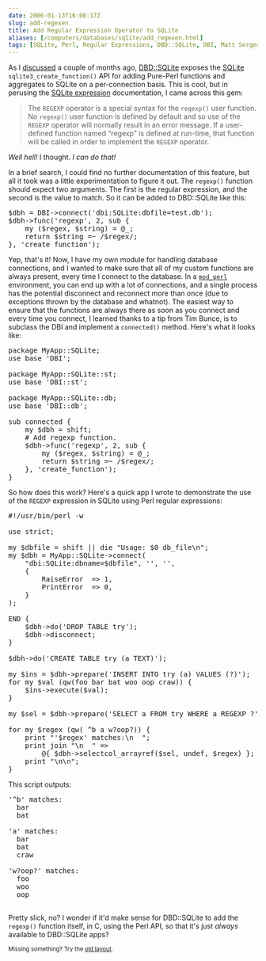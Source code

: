 ```yaml
--- 
date: 2006-01-13T16:08:17Z
slug: add-regexen
title: Add Regular Expression Operator to SQLite
aliases: [/computers/databases/sqlite/add_regexen.html]
tags: [SQLite, Perl, Regular Expressions, DBD::SQLite, DBI, Matt Sergeant]
---
```


<p>As I <a href="http://www.justatheory.com/computers/databases/sqlite/custom_perl_aggregates.html" title="Custom Aggregates in Perl">discussed</a> a couple of months ago, <a href="http://search.cpan.org/dist/DBD-SQLite/" title="DBD::SQLite on CPAN">DBD::SQLite</a> exposes the <a href="http://www.sqlite.org/" title="Learn all about SQLite">SQLite</a> <code>sqlite3_create_function()</code> API for adding Pure-Perl functions and aggregates to SQLite on a per-connection basis.  This is cool, but in perusing the <a href="http://www.sqlite.org/lang_expr.html" title="Query Language Understood by SQLite: expression">SQLite expression</a> documentation, I came across this gem:</p>

<blockquote cite="http://www.sqlite.org/lang_expr.html"><p>The <code>REGEXP</code> operator is a special syntax for the <code>regexp()</code> user function. No <code>regexp()</code> user function is defined by default and so use of the <code>REGEXP</code> operator will normally result in an error message. If a user-defined function named <q>regexp</q> is defined at run-time, that function will be called in order to implement the <code>REGEXP</code> operator.</p></blockquote>

<p><em>Well hell!</em> I thought. <em>I can do that!</em></p>

<p>In a brief search, I could find no further documentation of this feature, but all it took was a little experimentation to figure it out. The <code>regexp()</code> function should expect two arguments. The first is the regular expression, and the second is the value to match. So it can be added to DBD::SQLite like this:</p>

<pre>
$dbh = DBI-&gt;connect(&#x0027;dbi:SQLite:dbfile=test.db&#x0027;);
$dbh-&gt;func(&#x0027;regexp&#x0027;, 2, sub {
    my ($regex, $string) = @_;
    return $string =~ /$regex/;
}, &#x0027;create_function&#x0027;);
</pre>

<p>Yep, that's it! Now, I have my own module for handling database connections, and I wanted to make sure that all of my custom functions are always present, every time I connect to the database. In a <code><a href="http://perl.apache.org/" title="Run Perl inside of Apache!">mod_perl</a></code> environment, you can end up with a lot of connections, and a single process has the potential disconnect and reconnect more than once (due to exceptions thrown by the database and whatnot). The easiest way to ensure that the functions are always there as soon as you connect and every time you connect, I learned thanks to a tip from Tim Bunce, is to subclass the DBI and implement a <code>connected()</code> method. Here's what it looks like:</p>

<pre>
package MyApp::SQLite;
use base &#x0027;DBI&#x0027;;

package MyApp::SQLite::st;
use base &#x0027;DBI::st&#x0027;;

package MyApp::SQLite::db;
use base &#x0027;DBI::db&#x0027;;

sub connected {
    my $dbh = shift;
    # Add regexp function.
    $dbh-&gt;func(&#x0027;regexp&#x0027;, 2, sub {
        my ($regex, $string) = @_;
        return $string =~ /$regex/;
    }, &#x0027;create_function&#x0027;);
}
</pre>

<p>So how does this work? Here's a quick app I wrote to demonstrate the use of the <code>REGEXP</code> expression in SQLite using Perl regular expressions:</p>

<pre>
#!/usr/bin/perl -w

use strict;

my $dbfile = shift || die &quot;Usage: $0 db_file\n&quot;;
my $dbh = MyApp::SQLite-&gt;connect(
    &quot;dbi:SQLite:dbname=$dbfile&quot;, &#x0027;&#x0027;, &#x0027;&#x0027;,
    {
        RaiseError  =&gt; 1,
        PrintError  =&gt; 0,
    }
);

END {
    $dbh-&gt;do(&#x0027;DROP TABLE try&#x0027;);
    $dbh-&gt;disconnect;
}

$dbh-&gt;do(&#x0027;CREATE TABLE try (a TEXT)&#x0027;);

my $ins = $dbh-&gt;prepare(&#x0027;INSERT INTO try (a) VALUES (?)&#x0027;);
for my $val (qw(foo bar bat woo oop craw)) {
    $ins-&gt;execute($val);
}

my $sel = $dbh-&gt;prepare(&#x0027;SELECT a FROM try WHERE a REGEXP ?&#x0027;);

for my $regex (qw( ^b a w?oop?)) {
    print &quot;&#x0027;$regex&#x0027; matches:\n  &quot;;
    print join &quot;\n  &quot; =&gt;
        @{ $dbh-&gt;selectcol_arrayref($sel, undef, $regex) };
    print &quot;\n\n&quot;;
}
</pre>

<p>This script outputs:</p>

<pre>
'^b' matches:
  bar
  bat

'a' matches:
  bar
  bat
  craw

'w?oop?' matches:
  foo
  woo
  oop

</pre>

<p>Pretty slick, no? I wonder if it'd make sense for DBD::SQLite to add the <code>regexp()</code> function itself, in C, using the Perl API, so that it's just <em>always</em> available to DBD::SQLite apps?</p>

<p class="past"><small>Missing something? Try the <a rel="nofollow" href="http://past.justatheory.com/computers/databases/sqlite/add_regexen.html">old layout</a>.</small></p>


